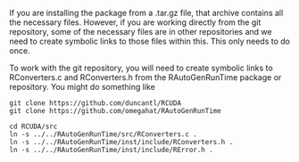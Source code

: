
If you are installing the package from a .tar.gz file, that archive
contains all the necessary files. However, if you are working directly
from the git repository, some of the necessary files are in other
repositories and we need to create symbolic links to those files
within this.  This only needs to do once.

To work with the git repository, you will need to create symbolic
links to RConverters.c and RConverters.h from the RAutoGenRunTime
package or repository.  You might do something like

```shell
git clone https://github.com/duncantl/RCUDA
git clone https://github.com/omegahat/RAutoGenRunTime

cd RCUDA/src
ln -s ../../RAutoGenRunTime/src/RConverters.c .
ln -s ../../RAutoGenRunTime/inst/include/RConverters.h .
ln -s ../../RAutoGenRunTime/inst/include/RError.h .
```
